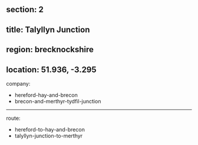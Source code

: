 section: 2
----
title: Talyllyn Junction
----
region: brecknockshire
----
location: 51.936, -3.295
----
company:
- hereford-hay-and-brecon
- brecon-and-merthyr-tydfil-junction
----
route:
- hereford-to-hay-and-brecon
- talyllyn-junction-to-merthyr
